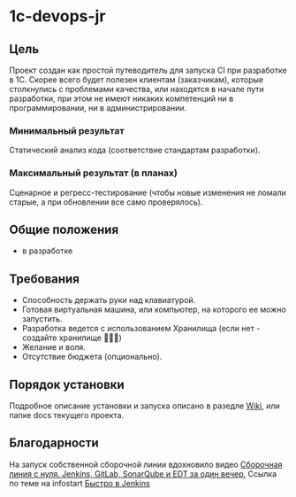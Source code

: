 # 1c-devops-jr

## Цель
Проект создан как простой путеводитель для запуска CI при разработке в 1С.
Скорее всего будет полезен клиентам (заказчикам), которые столкнулись с проблемами качества, или находятся в начале пути разработки, при этом не имеют никаких компетенций ни в программировании, ни в администрировании.

### Минимальный результат
Статический анализ кода (соответствие стандартам разработки).

### Максимальный результат (в планах)
Сценарное и регресс-тестирование (чтобы новые изменения не ломали старые, а при обновлении все само проверялось).

## Общие положения
* в разработке 

## Требования
* Способность держать руки над клавиатурой.
* Готовая виртуальная машина, или компьютер, на которого ее можно запустить.
* Разработка ведется с использованием Хранилища (если нет - создайте хранилище 🤷🏻‍♂️)
* Желание и воля.
* Отсутствие бюджета (опционально).

## Порядок установки
Подробное описание установки и запуска описано в разедле [Wiki](https://github.com/kropachev/1c-devops-jr/wiki), или папке docs текущего проекта.

## Благодарности
На запуск собственной сборочной линии вдохновило видео  [Сборочная линия с нуля. Jenkins, GitLab, SonarQube и EDT за один вечер.](https://www.youtube.com/watch?v=86wJ-ldntAo)
Ссылка по теме на infostart [Быстро в Jenkins](https://infostart.ru/1c/articles/1681427/)

